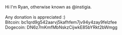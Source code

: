 Hi I'm Ryan, otherwise known as @instigia.
<br>
<br>
Any donation is appreciated :)
<br>
Bitcoin: bc1qrd9g542aarvj5kafhfem7jv94y4zay9felzfee
<br>
Dogecoin: DN6z7mKmfMbNskzCijwkE85bYRkt2bWmgg
